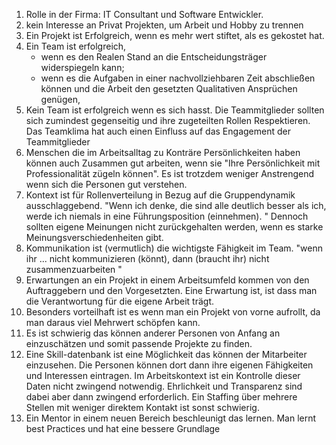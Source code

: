 1. Rolle in der Firma: IT Consultant und Software Entwickler. 
2. kein Interesse an Privat Projekten, um Arbeit und Hobby zu trennen
3. Ein Projekt ist Erfolgreich, wenn es mehr wert stiftet, als es gekostet hat.
4. Ein Team ist erfolgreich,
   - wenn es den Realen Stand an die Entscheidungsträger widerspiegeln kann;
   - wenn es die Aufgaben in einer nachvollziehbaren Zeit abschließen können und die Arbeit den gesetzten Qualitativen Ansprüchen genügen,
5. Kein Team ist erfolgreich wenn es sich hasst. Die Teammitglieder sollten sich zumindest gegenseitig und ihre zugeteilten Rollen Respektieren. Das Teamklima hat auch einen Einfluss auf das Engagement der Teammitglieder
6. Menschen die im Arbeitsalltag zu Konträre Persönlichkeiten haben können auch Zusammen gut arbeiten, wenn sie "Ihre Persönlichkeit mit Professionalität zügeln können". Es ist trotzdem weniger Anstrengend wenn sich die Personen gut verstehen. 
7. Kontext ist für Rollenverteilung in Bezug auf die Gruppendynamik ausschlaggebend. "Wenn ich denke, die sind alle deutlich besser als ich, werde ich niemals in eine Führungsposition (einnehmen). " Dennoch sollten eigene Meinungen nicht zurückgehalten werden, wenn es starke Meinungsverschiedenheiten gibt.
8. Kommunikation ist (vermutlich) die wichtigste Fähigkeit im Team. "wenn ihr ... nicht kommunizieren (könnt), dann (braucht ihr) nicht zusammenzuarbeiten "
9. Erwartungen an ein Projekt in einem Arbeitsumfeld kommen von den Auftraggebern und den Vorgesetzten. Eine Erwartung ist, ist dass man die Verantwortung für die eigene Arbeit trägt.
10. Besonders vorteilhaft ist es wenn man ein Projekt von vorne aufrollt, da man daraus viel Mehrwert schöpfen kann.
11. Es ist schwierig das können anderer Personen von Anfang an einzuschätzen und somit passende  Projekte zu finden.
12. Eine Skill-datenbank ist eine Möglichkeit das können der Mitarbeiter einzusehen. Die Personen können dort dann ihre eigenen Fähigkeiten und Interessen eintragen. Im Arbeitskontext ist ein Kontrolle dieser Daten nicht zwingend notwendig. Ehrlichkeit und Transparenz sind dabei aber dann zwingend erforderlich. Ein Staffing über mehrere Stellen mit weniger direktem Kontakt ist sonst schwierig.
13. Ein Mentor in einem neuen Bereich beschleunigt das lernen. Man lernt best Practices und hat eine bessere Grundlage